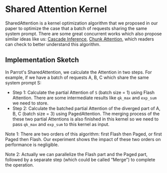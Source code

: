 # Shared Attention Kernel

SharedAttention is a kernel optimization algorithm that we proposed in our paper to optimize the case that a batch of requests sharing the same system prompt. There are some great concurrent works which also propose similar ideas like us: [Cascade Inference](https://docs.flashinfer.ai/tutorials/recursive_attention.html), [Chunk Attention](https://arxiv.org/abs/2402.15220), which readers can check to better understand this algorithm.

## Implementation Sketch

In Parrot's SharedAttention, we calculate the Attention in two steps. For example, if we have a batch of requests A, B, C which share the same system prompt S:
- Step 1: Calculate the partial Attention of `S` (batch size = 1) using Flash Attention. There are some intermediate results like `qk_max` and `exp_sum` we need to store.
- Step 2: Calculate the batched partial Attention of the diverged part of A, B, C (batch size = 3) using PagedAttention. The merging process of the these two partial Attentions is also finished in this kernel so we need to pass `qk_max` and `exp_sum` to this kernel as input.

Note 1: There are two orders of this algorithm: first Flash then Paged, or first Paged then Flash. Our experiment shows the impact of these two orders on performance is negligible.

Note 2: Actually we can parallelize the Flash part and the Paged part, followed by a separate step (which could be called “Merge”) to complete the operation.